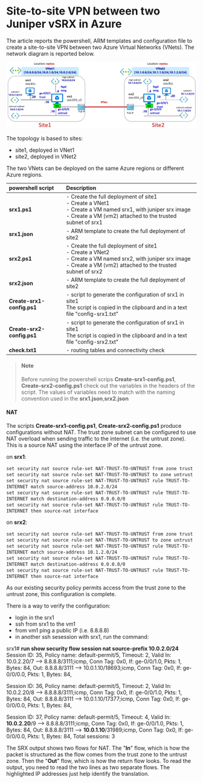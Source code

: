 <properties
   pageTitle="site-to-site VPN between two Juniper vSRX in Azure"
   description="configuration of site-to-site VPN between two Juniper vSRX in Azure"
   services=""
   documentationCenter="na"
   authors="fabferri"
   manager=""
   editor=""/>

<tags
   ms.service="Configuration-Example-Azure"
   ms.devlang="na"
   ms.topic="article"
   ms.tgt_pltfrm="na"
   ms.workload="na"
   ms.date="04/04/2019"
   ms.author="fabferri" />
#  Site-to-site VPN between two Juniper vSRX in Azure

The article reports the powershell, ARM templates and configuration file to create a site-to-site VPN between two Azure Virtual Networks (VNets). The network diagram is reported below.

[![1]][1]

The topology is based to sites:
* site1, deployed in VNet1
* site2, deployed in VNet2

The two VNets can be deployed on the same Azure regions or different Azure regions.


| powershell script | Description                    |
| :---------------- | :----------------------------- |
|  **srx1.ps1**     | - Create the full deployment of site1<br>- Create a VNet1 <br>- Create a VM named srx1, with juniper srx image <br>- Create a VM (vm2) attached to the trusted subnet of srx1 |
|  **srx1.json**   | - ARM template to create the full deployment of site2 |
|  **srx2.ps1**     | - Create the full deployment of site1<br>- Create a VNet2 <br>- Create a VM named srx2, with juniper srx image <br>- Create a VM (vm2) attached to the trusted subnet of srx2 |
|  **srx2.json**   | - ARM template to create the full deployment of site2 |
|  **Create-srx1-config.ps1**   | - script to generate the configuration of srx1 in site1<br>The script is copied in the clipboard and in a text file "config-srx1.txt" |
|  **Create-srx2-config.ps1**   | - script to generate the configuration of srx1 in site1<br>The script is copied in the clipboard and in a text file "config-srx2.txt" |
|  **check.txt1**   | - routing tables and connectivity check  |


> #### Note
>
> Before running the powershell scrips **Create-srx1-config.ps1**, **Create-srx2-config.ps1** check out the variables in the headers of the script.
> The values of variables need to match with the naming convention used in the **srx1.json**,**srx2.json**

####  NAT
The scripts **Create-srx1-config.ps1**, **Create-srx2-config.ps1** produce configurations without NAT.
The trust zone subnet can be configured to use NAT overload when sending traffic to the internet (i.e. the untrust zone).  This is a source NAT using the interface IP of the untrust zone.

on **srx1**:
```
set security nat source rule-set NAT-TRUST-TO-UNTRUST from zone trust
set security nat source rule-set NAT-TRUST-TO-UNTRUST to zone untrust
set security nat source rule-set NAT-TRUST-TO-UNTRUST rule TRUST-TO-INTERNET match source-address 10.0.2.0/24
set security nat source rule-set NAT-TRUST-TO-UNTRUST rule TRUST-TO-INTERNET match destination-address 0.0.0.0/0
set security nat source rule-set NAT-TRUST-TO-UNTRUST rule TRUST-TO-INTERNET then source-nat interface
```

on **srx2**:
```
set security nat source rule-set NAT-TRUST-TO-UNTRUST from zone trust
set security nat source rule-set NAT-TRUST-TO-UNTRUST to zone untrust
set security nat source rule-set NAT-TRUST-TO-UNTRUST rule TRUST-TO-INTERNET match source-address 10.1.2.0/24
set security nat source rule-set NAT-TRUST-TO-UNTRUST rule TRUST-TO-INTERNET match destination-address 0.0.0.0/0
set security nat source rule-set NAT-TRUST-TO-UNTRUST rule TRUST-TO-INTERNET then source-nat interface
```

As our existing security policy permits access from the trust zone to the untrust zone, this configuration is complete.

There is a way to verify the configuration:

* login in the srx1
* ssh from srx1 to the vm1
* from vm1 ping a public IP (i.e. 8.8.8.8)
* in another ssh sesession with srx1, run the command:


srx1# **run show security flow session nat source-prefix 10.0.2.0/24**
Session ID: 35, Policy name: default-permit/5, Timeout: 2, Valid
  In: 10.0.2.20/7 --> 8.8.8.8/3111;icmp, Conn Tag: 0x0, If: ge-0/0/1.0, Pkts: 1, Bytes: 84,
  Out: 8.8.8.8/3111 --> 10.0.1.10/18693;icmp, Conn Tag: 0x0, If: ge-0/0/0.0, Pkts: 1, Bytes: 84,

Session ID: 36, Policy name: default-permit/5, Timeout: 2, Valid
  In: 10.0.2.20/8 --> 8.8.8.8/3111;icmp, Conn Tag: 0x0, If: ge-0/0/1.0, Pkts: 1, Bytes: 84,
  Out: 8.8.8.8/3111 --> 10.0.1.10/17377;icmp, Conn Tag: 0x0, If: ge-0/0/0.0, Pkts: 1, Bytes: 84,

Session ID: 37, Policy name: default-permit/5, Timeout: 4, Valid
  In: **10.0.2.20**/9 --> 8.8.8.8/3111;icmp, Conn Tag: 0x0, If: ge-0/0/1.0, Pkts: 1, Bytes: 84,
  Out: 8.8.8.8/3111 --> **10.0.1.10**/31989;icmp, Conn Tag: 0x0, If: ge-0/0/0.0, Pkts: 1, Bytes: 84,
Total sessions: 3

The SRX output shows two flows for NAT. The "**In**" flow, which is how the packet is structured as the flow comes from the trust zone to the untrust zone. Then the "**Out**" flow, which is how the return flow looks. To read the output, you need to read the two lines as two separate flows. The highlighted IP addresses just help identify the translation.



<!--Image References-->

[1]: ./media/network-diagram.png "network overview"

<!--Link References-->



